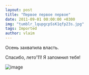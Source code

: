 ```yaml
---
layout: post
title: "Первое первое первое"
date: 2011-09-01 00:00:00 +0300
img: "tumblr_lqupgcpSsK1qfp23s.jpg"
tags: Imported
author: vlaim
---
```


Осень захватила власть.

Спасибо, лето’11! Я запомнил тебя!

![image](/blog/assets/img/tumblr_lqupgcpSsK1qfp23s.jpg)